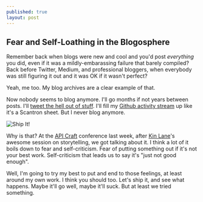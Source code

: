 ```yaml
---
published: true
layout: post
---
```


## Fear and Self-Loathing in the Blogosphere

Remember back when blogs were new and cool and you'd post _everything_ you did, even if it was a mildly-embarassing failure that barely compiled? Back before Twitter, Medium, and professional bloggers, when everybody was still figuring it out and it was OK if it wasn't perfect?

Yeah, me too. My blog archives are a clear example of that.

Now nobody seems to blog anymore. I'll go months if not years between posts. I'll [tweet the hell out of stuff](http://twitter.com/chrismetcalf). I'll fill my [Github activity stream](https://github.com/chrismetcalf) up like it's a Scantron sheet. But I never blog anymore.

![Ship It!](http://media.giphy.com/media/143vPc6b08locw/giphy.gif)

Why is that? At the [API Craft](http://www.apicraft.org) conference last week, after [Kin Lane](http://kinlane.com)'s awesome session on storytelling, we got talking about it. I think a lot of it boils down to fear and self-criticism. Fear of putting something out if it's not your best work. Self-criticism that leads us to say it's "just not good enough".

Well, I'm going to try my best to put and end to those feelings, at least around my own work. I think you should too. Let's ship it, and see what happens. Maybe it'll go well, maybe it'll suck. But at least we tried something.

